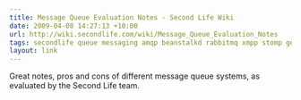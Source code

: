 ```yaml
---
title: Message Queue Evaluation Notes - Second Life Wiki
date: 2009-04-08 14:27:13 +10:00
url: http://wiki.secondlife.com/wiki/Message_Queue_Evaluation_Notes
tags: secondlife queue messaging amqp beanstalkd rabbitmq xmpp stomp gearman sqs starling
layout: link
---
```

Great notes, pros and cons of different message queue systems, as evaluated by the Second Life team.
